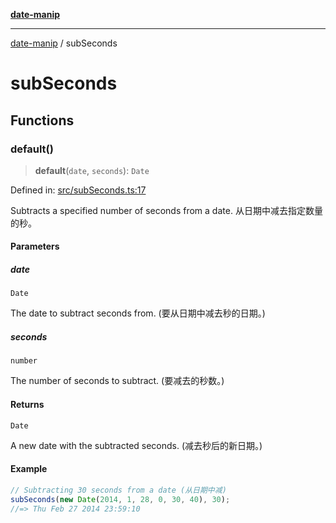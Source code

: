 [**date-manip**](index.md)

***

[date-manip](modules.md) / subSeconds

# subSeconds

## Functions

### default()

> **default**(`date`, `seconds`): `Date`

Defined in: [src/subSeconds.ts:17](https://github.com/fengxinming/date-manip/blob/74162e61fff73f0ace27e57ce0b5395775c035f2/src/subSeconds.ts#L17)

Subtracts a specified number of seconds from a date.
从日期中减去指定数量的秒。

#### Parameters

##### date

`Date`

The date to subtract seconds from. (要从日期中减去秒的日期。)

##### seconds

`number`

The number of seconds to subtract. (要减去的秒数。)

#### Returns

`Date`

A new date with the subtracted seconds. (减去秒后的新日期。)

#### Example

```ts
// Subtracting 30 seconds from a date (从日期中减)
subSeconds(new Date(2014, 1, 28, 0, 30, 40), 30);
//=> Thu Feb 27 2014 23:59:10
```

